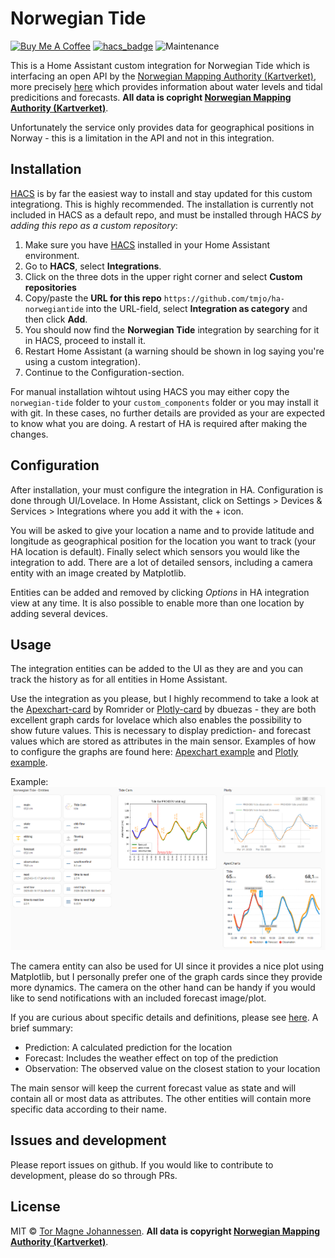 # Norwegian Tide

[![Buy Me A Coffee][buymeacoffee-image]][buymeacoffee-url]
[![hacs_badge](https://img.shields.io/badge/HACS-Custom-orange.svg)](https://github.com/custom-components/hacs) ![Maintenance](https://img.shields.io/maintenance/yes/2025.svg)

This is a Home Assistant custom integration for Norwegian Tide which is interfacing an open API by the [Norwegian Mapping Authority (Kartverket)](https://kartverket.no/en/), more precisely [here](https://www.kartverket.no/til-sjos/se-havniva) which provides information about water levels and tidal predicitions and forecasts. **All data is copright [Norwegian Mapping Authority (Kartverket)](https://kartverket.no/en/)**.

Unfortunately the service only provides data for geographical positions in Norway - this is a limitation in the API and not in this integration.

## Installation
[HACS](https://hacs.xyz/) is by far the easiest way to install and stay updated for this custom integrationg. This is highly recommended. The installation is currently not included in HACS as a default repo, and must be installed through HACS *by adding this repo as a custom repository*:

1. Make sure you have [HACS](https://hacs.xyz/) installed in your Home Assistant environment.
2. Go to **HACS**, select **Integrations**.
3. Click on the three dots in the upper right corner and select **Custom repositories**
4. Copy/paste the **URL for this repo** `https://github.com/tmjo/ha-norwegiantide` into the URL-field, select **Integration as category** and then click **Add**.
5. You should now find the **Norwegian Tide** integration by searching for it in HACS, proceed to install it.
6. Restart Home Assistant (a warning should be shown in log saying you're using a custom integration).
7. Continue to the Configuration-section.

For manual installation wihtout using HACS you may either copy the `norwegian-tide` folder to your `custom_components` folder or you may install it with git. In these cases, no further details are provided as your are expected to know what you are doing. A restart of HA is required after making the changes.

## Configuration
After installation, your must configure the integration in HA. Configuration is done through UI/Lovelace. In Home Assistant, click on Settings > Devices & Services > Integrations where you add it with the + icon.

You will be asked to give your location a name and to provide latitude and longitude as geographical position for the location you want to track (your HA location is default). Finally select which sensors you would like the integration to add. There are a lot of detailed sensors, including a camera entity with an image created by Matplotlib. 

Entities can be added and removed by clicking *Options* in HA integration view at any time. It is also possible to enable more than one location by adding several devices.

## Usage
The integration entities can be added to the UI as they are and you can track the history as for all entities in Home Assistant.

Use the integration as you please, but I highly recommend to take a look at the [Apexchart-card](https://github.com/RomRider/apexcharts-card) by Romrider or [Plotly-card](https://github.com/dbuezas/lovelace-plotly-graph-card) by dbuezas - they are both excellent graph cards for lovelace which also enables the possibility to show future values. This is necessary to display prediction- and forecast values which are stored as attributes in the main sensor. Examples of how to configure the graphs are found here: [Apexchart example](lovelace/lovelace-apexchart.yaml) and [Plotly example](lovelace/lovelace-plotly.yaml).

Example:
![example](img/norwegiantide_example.png "example")

The camera entity can also be used for UI since it provides a nice plot using Matplotlib, but I personally prefer one of the graph cards since they provide more dynamics. The camera on the other hand can be handy if you would like to send notifications with an included forecast image/plot.

If you are curious about specific details and definitions, please see [here](https://www.kartverket.no/til-sjos/se-havniva). A brief summary:
 - Prediction: A calculated prediction for the location
 - Forecast: Includes the weather effect on top of the prediction
 - Observation: The observed value on the closest station to your location

The main sensor will keep the current forecast value as state and will contain all or most data as attributes. The other entities will contain more specific data according to their name.

## Issues and development
Please report issues on github. If you would like to contribute to development, please do so through PRs.

## License
MIT © [Tor Magne Johannessen][tmjo]. **All data is copyright [Norwegian Mapping Authority (Kartverket)](https://kartverket.no/en/)**.

<!-- Badges -->
[hacs-url]: https://github.com/custom-components/hacs
[hacs-image]: https://img.shields.io/badge/HACS-Custom-orange.svg
[buymeacoffee-url]: https://www.buymeacoffee.com/tmjo
[buymeacoffee-image]: https://img.shields.io/badge/support-buymeacoffee-222222.svg?style=flat-square
[tmjo]: https://github.com/tmjo
